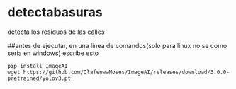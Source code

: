 # detectabasuras
detecta los residuos de las calles

##antes de ejecutar, en una linea de comandos(solo para linux no se como seria en windows) escribe esto
```
pip install ImageAI
wget https://github.com/OlafenwaMoses/ImageAI/releases/download/3.0.0-pretrained/yolov3.pt
```
